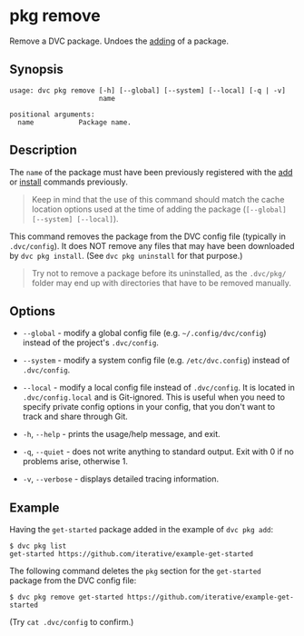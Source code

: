 # pkg remove

Remove a DVC package. Undoes the [adding](/doc/commands-reference/pkg-add) of a
package.

## Synopsis

```usage
usage: dvc pkg remove [-h] [--global] [--system] [--local] [-q | -v]
                      name

positional arguments:
  name           Package name.
```

## Description

The `name` of the package must have been previously registered with the
[add](/doc/commands-reference/pkg-add) or
[install](/doc/commands-reference/pkg-install) commands previously.

> Keep in mind that the use of this command should match the cache location
> options used at the time of adding the package
> (`[--global] [--system] [--local]`).

This command removes the package from the DVC config file (typically in
`.dvc/config`). It does NOT remove any files that may have been downloaded by
`dvc pkg install`. (See `dvc pkg uninstall` for that purpose.)

> Try not to remove a package before its uninstalled, as the `.dvc/pkg/` folder
> may end up with directories that have to be removed manually.

## Options

- `--global` - modify a global config file (e.g. `~/.config/dvc/config`) instead
  of the project's `.dvc/config`.

- `--system` - modify a system config file (e.g. `/etc/dvc.config`) instead of
  `.dvc/config`.

- `--local` - modify a local config file instead of `.dvc/config`. It is located
  in `.dvc/config.local` and is Git-ignored. This is useful when you need to
  specify private config options in your config, that you don't want to track
  and share through Git.

- `-h`, `--help` - prints the usage/help message, and exit.

- `-q`, `--quiet` - does not write anything to standard output. Exit with 0 if
  no problems arise, otherwise 1.

- `-v`, `--verbose` - displays detailed tracing information.

## Example

Having the `get-started` package added in the example of `dvc pkg add`:

```dvc
$ dvc pkg list
get-started	https://github.com/iterative/example-get-started
```

The following command deletes the `pkg` section for the `get-started` package
from the DVC config file:

```dvc
$ dvc pkg remove get-started https://github.com/iterative/example-get-started
```

(Try `cat .dvc/config` to confirm.)
